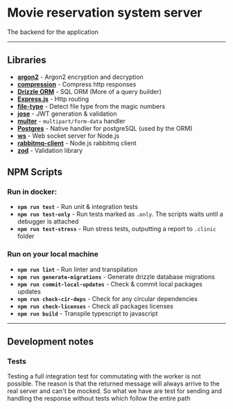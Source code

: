 # Movie reservation system server

The backend for the application

---

## Libraries

- **[argon2](<(https://github.com/ranisalt/node-argon2)>)** - Argon2 encryption and decryption
- **[compression](<(https://github.com/expressjs/express)>)** - Compress http responses
- **[Drizzle ORM](<(https://github.com/drizzle-team/drizzle-orm)>)** - SQL ORM (More of a query builder)
- **[Express.js](<(https://github.com/expressjs/express)>)** - Http routing
- **[file-type](<(https://github.com/expressjs/express)>)** - Detect file type from the magic numbers
- **[jose](<(https://github.com/panva/jose)>)** - JWT generation & validation
- **[multer](<(https://github.com/expressjs/multer)>)** - `multipart/form-data` handler
- **[Postgres](<(https://github.com/porsager/postgres)>)** - Native handler for postgreSQL (used by the ORM)
- **[ws](<(https://github.com/websockets/ws)>)** - Web socket server for Node.js
- **[rabbitmq-client](<(https://github.com/expressjs/express)>)** - Node.js rabbitmq client
- **[zod](<(https://github.com/colinhacks/zod)>)** - Validation library

## NPM Scripts

### Run in docker:

- **`npm run test`** - Run unit & integration tests
- **`npm run test-only`** - Run tests marked as `.only`. The scripts waits until a debugger is attached
- **`npm run test-stress`** - Run stress tests, outputting a report to `.clinic` folder

### Run on your local machine

- **`npm run lint`** - Run linter and transpilation
- **`npm run generate-migrations`** - Generate drizzle database migrations
- **`npm run commit-local-updates`** - Check & commit local packages updates
- **`npm run check-cir-deps`** - Check for any circular dependencies
- **`npm run check-licenses`** - Check all packages licenses
- **`npm run build`** - Transpile typescript to javascript

---

## Development notes

### Tests

Testing a full integration test for commutating with the worker is not possible.
The reason is that the returned message will always arrive to the real server and
can't be mocked.
So what we have are test for sending and handling the response without tests
which follow the entire path
